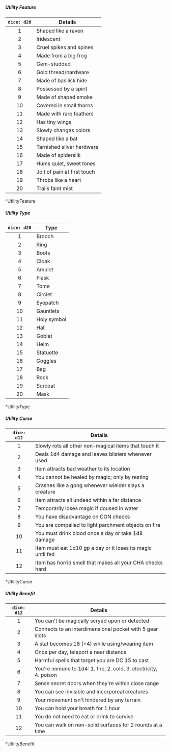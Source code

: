 ##### Utility Feature
| `dice: d20` | **Details**                 |
|:-----------:| --------------------------- |
|      1      | Shaped like a raven         |
|      2      | Iridescent                  |
|      3      | Cruel spikes and spines     |
|      4      | Made from a big frog        |
|      5      | Gem-studded                 |
|      6      | Gold thread/hardware        |
|      7      | Made of basilisk hide       |
|      8      | Possessed by a spirit       |
|      9      | Made of shaped smoke        |
|     10      | Covered in small thorns     |
|     11      | Made with rare feathers     |
|     12      | Has tiny wings              |
|     13      | Slowly changes colors       |
|     14      | Shaped like a bat           |
|     15      | Tarnished silver hardware   |
|     16      | Made of spidersilk          |
|     17      | Hums quiet, sweet tones     |
|     18      | Jolt of pain at first touch |
|     19      | Throbs like a heart         |
|     20      | Trails faint mist           |
^UtilityFeature

##### Utility Type
| `dice: d20` | **Type**    |
|:-----------:| ----------- |
|      1      | Brooch      |
|      2      | Ring        |
|      3      | Boots       |
|      4      | Cloak       |
|      5      | Amulet      |
|      6      | Flask       |
|      7      | Tome        |
|      8      | Circlet     |
|      9      | Eyepatch    |
|     10      | Gauntlets   |
|     11      | Holy symbol |
|     12      | Hat         |
|     13      | Goblet      |
|     14      | Helm        |
|     15      | Statuette   |
|     16      | Goggles     |
|     17      | Bag         |
|     18      | Rock        |
|     19      | Surcoat     |
|     20      | Mask        |
^UtilityType

##### Utility Curse
| `dice: d12` | **Details**                                                 |
|:-----------:| ----------------------------------------------------------- |
|      1      | Slowly rots all other non-magical items that touch it       |
|      2      | Deals 1d4 damage and leaves blisters whenever used          |
|      3      | Item attracts bad weather to its location                   |
|      4      | You cannot be healed by magic; only by resting              |
|      5      | Crashes like a gong whenever wielder slays a creature       |
|      6      | Item attracts all undead within a far distance              |
|      7      | Temporarily loses magic if doused in water                  |
|      8      | You have disadvantage on CON checks                         |
|      9      | You are compelled to light parchment objects on fire        |
|     10      | You must drink blood once a day or take 1d8 damage          |
|     11      | Item must eat 1d10 gp a day or it loses its magic until fed |
|     12      | Item has horrid smell that makes all your CHA checks hard   |
^UtilityCurse

##### Utility Benefit
| `dice: d12` | **Details**                                                       |
|:-----------:| ----------------------------------------------------------------- |
|      1      | You can't be magically scryed upon or detected                    |
|      2      | Connects to an interdimensional pocket with 5 gear slots          |
|      3      | A stat becomes 18 (+4) while using/wearing item                   |
|      4      | Once per day, teleport a near distance                            |
|      5      | Harmful spells that target you are DC 15 to cast                  |
|      6      | You're immune to 1d4: 1. fire, 2. cold, 3. electricity, 4. poison |
|      7      | Sense secret doors when they're within close range                |
|      8      | You can see invisible and incorporeal creatures                   |
|      9      | Your movement isn't hindered by any terrain                       |
|     10      | You can hold your breath for 1 hour                               |
|     11      | You do not need to eat or drink to survive                        |
|     12      | You can walk on non-solid surfaces for 2 rounds at a time         |
^UtilityBenefit

